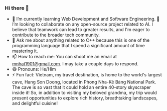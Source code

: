 ### Hi there 👋

- 🌱 I’m currently learning Web Development and Software Engineering. 
👯 I’m looking to collaborate on any open-source project related to AI. I believe that teamwork can lead to greater results, and I'm eager to contribute to the broader tech community.
- 💬 Ask me about anything related to C++ because this is one of the programming language that I spend a significant amount of time mastering it.
- 📫 How to reach me: You can shoot me an email at mnhat1901@gmail.com. I may take a couple days to respond.
- 😄 Pronouns: He/Him
- ⚡ Fun fact: Vietnam, my travel destination, is home to the world's largest cave, Hang Son Doong, located in Phong Nha-Kẻ Bàng National Park. The cave is so vast that it could hold an entire 40-story skyscraper inside it! So, in addition to visiting my beloved grandma, my trip would present opportunities to explore rich history, breathtaking landscapes, and delightful cuisine!
<!--
**minhnhat1901/minhnhat1901** is a ✨ _special_ ✨ repository because its `README.md` (this file) appears on your GitHub profile.

Here are some ideas to get you started:

- 🔭 I’m currently working on ...
- 🌱 I’m currently learning ...
- 👯 I’m looking to collaborate on ...
- 🤔 I’m looking for help with ...
- 💬 Ask me about ...
- 📫 How to reach me: ...
- 😄 Pronouns: ...
- ⚡ Fun fact: ...
-->
